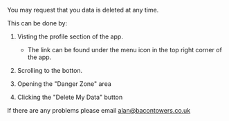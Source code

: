 You may request that you data is deleted at any time.

This can be done by:

1. Visting the profile section of the app.
	- The link can be found under the menu icon in the top right corner of the app.

2. Scrolling to the botton.
3. Opening the "Danger Zone" area
4. Clicking the "Delete My Data" button

If there are any problems please email alan@bacontowers.co.uk